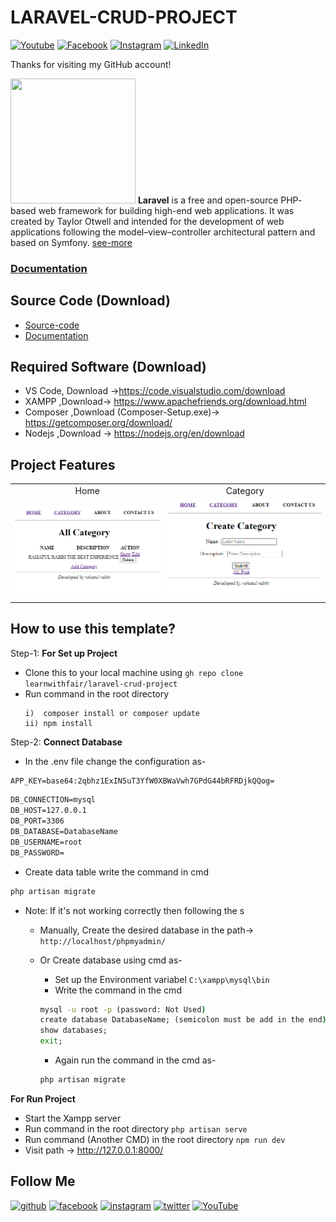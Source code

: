 # LARAVEL-CRUD-PROJECT

[![Youtube][youtube-shield]][youtube-url]
[![Facebook][facebook-shield]][facebook-url]
[![Instagram][instagram-shield]][instagram-url]
[![LinkedIn][linkedin-shield]][linkedin-url]

Thanks for visiting my GitHub account!

<img src ="https://static-00.iconduck.com/assets.00/laravel-icon-1990x2048-xawylrh0.png" height = "200px" width = "200px"/> **Laravel** is a free and open-source PHP- based web framework for building high-end web applications. It was created by Taylor Otwell and intended for the development of web applications following the model–view–controller architectural pattern and based on Symfony. [see-more](https://laravel.com/docs/)

### [Documentation](https://github.com/learnwithfair/laravel-documentation)

## Source Code (Download)

-   [Source-code](https://mega.nz/file/gTkWHJSL#JLYuxa_c_CMRsxu8r-EbgFB_vhSUk2ZlhfjIK747r58)
-   [Documentation](https://mega.nz/folder/RGFiUApD#PoKIVCwF8IkQhE2PHw1XxQ)

## Required Software (Download)

-   VS Code, Download ->https://code.visualstudio.com/download
-   XAMPP ,Download-> https://www.apachefriends.org/download.html
-   Composer ,Download (Composer-Setup.exe)-> https://getcomposer.org/download/
-   Nodejs ,Download -> https://nodejs.org/en/download

## Project Features

|                                 |                                         |
| :-----------------------------: | :-------------------------------------: |
|              Home               |                Category                 |
| ![roadmap](screenshot/home.png) | ![roadmap](screenshot/add-category.png) |

## How to use this template?

Step-1: **For Set up Project**

-   Clone this to your local machine using `gh repo clone learnwithfair/laravel-crud-project`
-   Run command in the root directory
    ```npm
    i)  composer install or composer update
    ii) npm install
    ```

Step-2: **Connect Database**

-   In the .env file change the configuration as-
  
```cmd
APP_KEY=base64:2qbhz1ExIN5uT3YfW0XBWaVwh7GPdG44bRFRDjkQQog=
```

```cmd
DB_CONNECTION=mysql
DB_HOST=127.0.0.1
DB_PORT=3306
DB_DATABASE=DatabaseName
DB_USERNAME=root
DB_PASSWORD=
```

-   Create data table write the command in cmd

```cmd
php artisan migrate
```

-   Note: If it's not working correctly then following the s

    -   Manually, Create the desired database in the path-> `http://localhost/phpmyadmin/`
    -   Or Create database using cmd as-

        -   Set up the Environment variabel `C:\xampp\mysql\bin`
        -   Write the command in the cmd

        ```cmd
        mysql -u root -p (password: Not Used)
        create database DatabaseName; (semicolon must be add in the end)
        show databases;
        exit;
        ```

        -   Again run the command in the cmd as-

        ```cmd
        php artisan migrate
        ```

**For Run Project**

-   Start the Xampp server
-   Run command in the root directory `php artisan serve`
-   Run command (Another CMD) in the root directory `npm run dev`
-   Visit path -> http://127.0.0.1:8000/

## Follow Me

[<img src='https://cdn.jsdelivr.net/npm/simple-icons@3.0.1/icons/github.svg' alt='github' height='40'>](https://github.com/learnwithfair) [<img src='https://cdn.jsdelivr.net/npm/simple-icons@3.0.1/icons/facebook.svg' alt='facebook' height='40'>](https://www.facebook.com/learnwithfair/) [<img src='https://cdn.jsdelivr.net/npm/simple-icons@3.0.1/icons/instagram.svg' alt='instagram' height='40'>](https://www.instagram.com/learnwithfair/) [<img src='https://cdn.jsdelivr.net/npm/simple-icons@3.0.1/icons/twitter.svg' alt='twitter' height='40'>](https://www.twiter.com/learnwithfair/) [<img src='https://cdn.jsdelivr.net/npm/simple-icons@3.0.1/icons/youtube.svg' alt='YouTube' height='40'>](https://www.youtube.com/@learnwithfair)

<!-- MARKDOWN LINKS & IMAGES -->

[youtube-shield]: https://img.shields.io/badge/-Youtube-black.svg?style=flat-square&logo=youtube&color=555&logoColor=white
[youtube-url]: https://youtube.com/@learnwithfair
[facebook-shield]: https://img.shields.io/badge/-Facebook-black.svg?style=flat-square&logo=facebook&color=555&logoColor=white
[facebook-url]: https://facebook.com/learnwithfair
[instagram-shield]: https://img.shields.io/badge/-Instagram-black.svg?style=flat-square&logo=instagram&color=555&logoColor=white
[instagram-url]: https://instagram.com/learnwithfair
[linkedin-shield]: https://img.shields.io/badge/-LinkedIn-black.svg?style=flat-square&logo=linkedin&colorB=555
[linkedin-url]: https://linkedin.com/company/learnwithfair

